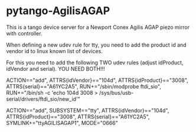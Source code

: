 # pytango-AgilisAGAP

This is a tango device server for a Newport Conex Agilis AGAP piezo mirror with controller.


When defining a new udev rule for tty, you need to add the product id and vendor id to linux known list of devices.

For this you need to add the following TWO udev rules (adjust idProduct, idVendor and serial). YOU NEED BOTH!!!

ACTION=="add", ATTRS{idVendor}=="104d", ATTRS{idProduct}=="3008", ATTRS{serial}=="A61YC2A5", RUN+="/sbin/modprobe ftdi_sio", RUN+="/bin/sh -c 'echo 104d 3008 > /sys/bus/usb-serial/drivers/ftdi_sio/new_id'"

ACTION=="add", SUBSYSTEM=="tty", ATTRS{idVendor}=="104d", ATTRS{idProduct}=="3008", ATTRS{serial}=="A61YC2A5", SYMLINK+="ttyAGILISAGAP1", MODE="0666"
